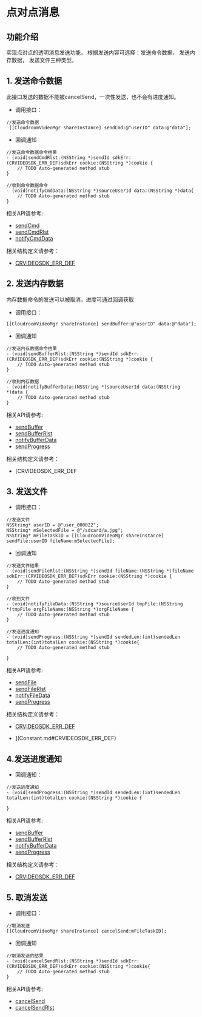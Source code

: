 # 点对点消息

## 功能介绍

实现点对点的透明消息发送功能， 根据发送内容可选择：发送命令数据， 发送内存数据， 发送文件三种类型。

<h2 id=send_cmd>1. 发送命令数据</h2>

此接口发送的数据不能被cancelSend，一次性发送，也不会有进度通知。

+ 调用接口：

```oc
//发送命令数据
 [[CloudroomVideoMgr shareInstance] sendCmd:@"userID" data:@"data"];
```

+ 回调通知

```oc
//发送命令数据命令结果
- (void)sendCmdRlst:(NSString *)sendId sdkErr:(CRVIDEOSDK_ERR_DEF)sdkErr cookie:(NSString *)cookie {
    // TODO Auto-generated method stub
}

//收到命令数据命令
- (void)notifyCmdData:(NSString *)sourceUserId data:(NSString *)data{
    // TODO Auto-generated method stub
}
```

相关API请参考:
+ [sendCmd](Apis.md#sendCmd)
+ [sendCmdRlst](Apis.md#sendCmdRlst)
+ [notifyCmdData](Apis.md#notifyCmdData)

相关结构定义请参考：
+ [CRVIDEOSDK_ERR_DEF](Constant.md#CRVIDEOSDK_ERR_DEF)

<h2 id=send_buffer>2. 发送内存数据</h2>

内存数据命令的发送可以被取消，进度可通过回调获取

+ 调用接口：

```oc
[[CloudroomVideoMgr shareInstance] sendBuffer:@"userID" data:@"data"];
```

+ 回调通知

```oc
//发送内存数据命令结果
- (void)sendBufferRlst:(NSString *)sendId sdkErr:(CRVIDEOSDK_ERR_DEF)sdkErr cookie:(NSString *)cookie {
    // TODO Auto-generated method stub
}

//收到内存数据
- (void)notifyBufferData:(NSString *)sourceUserId data:(NSString *)data {
    // TODO Auto-generated method stub
}

```

相关API请参考:
+ [sendBuffer](Apis.md#sendBuffer)
+ [sendBufferRlst](Apis.md#sendBufferRlst)
+ [notifyBufferData](Apis.md#notifyBufferData)
+ [sendProgress](Apis.md#sendProgress)

相关结构定义请参考：
+ [CRVIDEOSDK_ERR_DEF

<h2 id=send_file>3. 发送文件</h2>

+ 调用接口：

```oc
//发送文件
NSString* userID = @"user_000022";
NSString* mSelectedFile = @"/sdcard/a.jpg";
NSString* mFileTaskID = [[CloudroomVideoMgr shareInstance] sendFile:userID fileName:mSelectedFile];
```

+ 回调通知

```oc
//发送文件结果
- (void)sendFileRlst:(NSString *)sendId fileName:(NSString *)fileName sdkErr:(CRVIDEOSDK_ERR_DEF)sdkErr cookie:(NSString *)cookie {
    // TODO Auto-generated method stub
}

//收到文件
- (void)notifyFileData:(NSString *)sourceUserId tmpFile:(NSString *)tmpFile orgFileName:(NSString *)orgFileName {
    // TODO Auto-generated method stub
}

//发送进度通知
- (void)sendProgress:(NSString *)sendId sendedLen:(int)sendedLen totalLen:(int)totalLen cookie:(NSString *)cookie{
    // TODO Auto-generated method stub

}
```

相关API请参考:
+ [sendFile](Apis.md#sendFile)
+ [sendFileRlst](Apis.md#sendFileRlst)
+ [notifyFileData](Apis.md#notifyFileData)
+ [sendProgress](Apis.md#sendProgress)

相关结构定义请参考：
+ [CRVIDEOSDK_ERR_DEF](Constant.md#CRVIDEOSDK_ERR_DEF)

+ ](Constant.md#CRVIDEOSDK_ERR_DEF)

<h2 id=sendProgress> 4.发送进度通知</h2>


- 回调通知：

```oc
//发送进度通知
- (void)sendProgress:(NSString *)sendId sendedLen:(int)sendedLen totalLen:(int)totalLen cookie:(NSString *)cookie {

}

```

相关API请参考:

+ [sendBuffer](Apis.md#sendBuffer)
+ [sendBufferRlst](Apis.md#sendBufferRlst)
+ [notifyBufferData](Apis.md#notifyBufferData)
+ [sendProgress](Apis.md#sendProgress)

相关结构定义请参考：

+ [CRVIDEOSDK_ERR_DEF](Constant.md#CRVIDEOSDK_ERR_DEF)

<h2 id=send_cancel>5. 取消发送</h2>

+ 调用接口：

```oc
//取消发送
[[CloudroomVideoMgr shareInstance] cancelSend:mFileTaskID];
```

+ 回调通知

```oc
//取消发送的结果
- (void)cancelSendRlst:(NSString *)sendId sdkErr:(CRVIDEOSDK_ERR_DEF)sdkErr cookie:(NSString *)cookie{
    // TODO Auto-generated method stub
}
```

相关API请参考:
+ [cancelSend](Apis.md#cancelSend)
+ [cancelSendRlst](Apis.md#cancelSendRlst)
